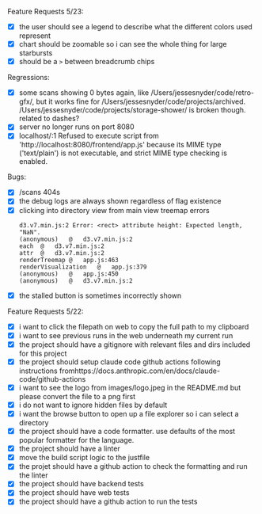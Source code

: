 Feature Requests 5/23:
- [x] the user should see a legend to describe what the different colors used represent
- [x] chart should be zoomable so i can see the whole thing for large starbursts
- [x] should be a `>` between breadcrumb chips

Regressions:
- [x] some scans showing 0 bytes again, like /Users/jessesnyder/code/retro-gfx/, but it works fine for /Users/jessesnyder/code/projects/archived. /Users/jessesnyder/code/projects/storage-shower/ is broken though. related to dashes?
- [x] server no longer runs on port 8080
- [x] localhost/:1 Refused to execute script from 'http://localhost:8080/frontend/app.js' because its MIME type ('text/plain') is not executable, and strict MIME type checking is enabled.

Bugs:
- [x] /scans 404s
- [x] the debug logs are always shown regardless of flag existence
- [x] clicking into directory view from main view treemap errors
  ```
  d3.v7.min.js:2 Error: <rect> attribute height: Expected length, "NaN".
  (anonymous)	@	d3.v7.min.js:2
  each	@	d3.v7.min.js:2
  attr	@	d3.v7.min.js:2
  renderTreemap	@	app.js:463
  renderVisualization	@	app.js:379
  (anonymous)	@	app.js:450
  (anonymous)	@	d3.v7.min.js:2
  ```
- [x] the stalled button is sometimes incorrectly shown

Feature Requests 5/22:
- [x] i want to click the filepath on web to copy the full path to my clipboard
- [x] i want to see previous runs in the web underneath my current run
- [x] the project should have a gitignore with relevant files and dirs included for this project
- [x] the project should setup claude code github actions following instructions fromhttps://docs.anthropic.com/en/docs/claude-code/github-actions
- [x] i want to see the logo from images/logo.jpeg in the README.md but please convert the file to a png first
- [x] i do not want to ignore hidden files by default
- [x] i want the browse button to open up a file explorer so i can select a directory
- [x] the project should have a code formatter. use defaults of the most popular formatter for the language.
- [x] the project should have a linter
- [x] move the build script logic to the justfile
- [x] the projet should have a github action to check the formatting and run the linter
- [x] the project should have backend tests
- [x] the project should have web tests
- [x] the project should have a github action to run the tests
